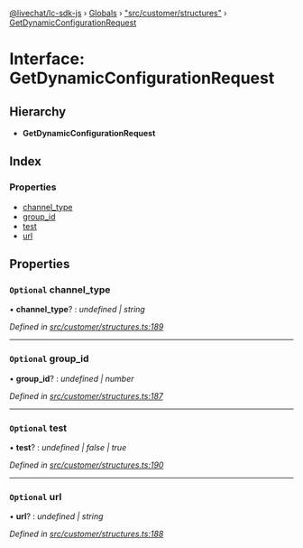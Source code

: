 [@livechat/lc-sdk-js](../README.md) › [Globals](../globals.md) › ["src/customer/structures"](../modules/_src_customer_structures_.md) › [GetDynamicConfigurationRequest](_src_customer_structures_.getdynamicconfigurationrequest.md)

# Interface: GetDynamicConfigurationRequest

## Hierarchy

* **GetDynamicConfigurationRequest**

## Index

### Properties

* [channel_type](_src_customer_structures_.getdynamicconfigurationrequest.md#optional-channel_type)
* [group_id](_src_customer_structures_.getdynamicconfigurationrequest.md#optional-group_id)
* [test](_src_customer_structures_.getdynamicconfigurationrequest.md#optional-test)
* [url](_src_customer_structures_.getdynamicconfigurationrequest.md#optional-url)

## Properties

### `Optional` channel_type

• **channel_type**? : *undefined | string*

*Defined in [src/customer/structures.ts:189](https://github.com/livechat/lc-sdk-js/blob/228cb10/src/customer/structures.ts#L189)*

___

### `Optional` group_id

• **group_id**? : *undefined | number*

*Defined in [src/customer/structures.ts:187](https://github.com/livechat/lc-sdk-js/blob/228cb10/src/customer/structures.ts#L187)*

___

### `Optional` test

• **test**? : *undefined | false | true*

*Defined in [src/customer/structures.ts:190](https://github.com/livechat/lc-sdk-js/blob/228cb10/src/customer/structures.ts#L190)*

___

### `Optional` url

• **url**? : *undefined | string*

*Defined in [src/customer/structures.ts:188](https://github.com/livechat/lc-sdk-js/blob/228cb10/src/customer/structures.ts#L188)*
